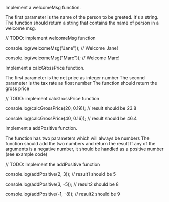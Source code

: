 Implement a welcomeMsg function.

The first parameter is the name of the person to be greeted. It's a string.
The function should return a string that contains the name of person in a welcome msg.

// TODO: implement welcomeMsg function

console.log(welcomeMsg("Jane"));
// Welcome Jane!

console.log(welcomeMsg("Marc"));
// Welcome Marc!

Implement a calcGrossPrice function.

The first parameter is the net price as integer number
The second parameter is the tax rate as float number
The function should return the gross price

// TODO: implement calcGrossPrice function

console.log(calcGrossPrice(20, 0.19));
// result should be 23.8

console.log(calcGrossPrice(40, 0.16));
// result should be 46.4

Implement a addPositive function.

The function has two parameters which will always be numbers
The function should add the two numbers and return the result
If any of the arguments is a negative number, it should be handled as a positive number (see example code)

// TODO: Implement the addPositive function

console.log(addPositive(2, 3));
// result1 should be 5

console.log(addPositive(3, -5));
// result2 should be 8

console.log(addPositive(-1, -8));
// result2 should be 9
